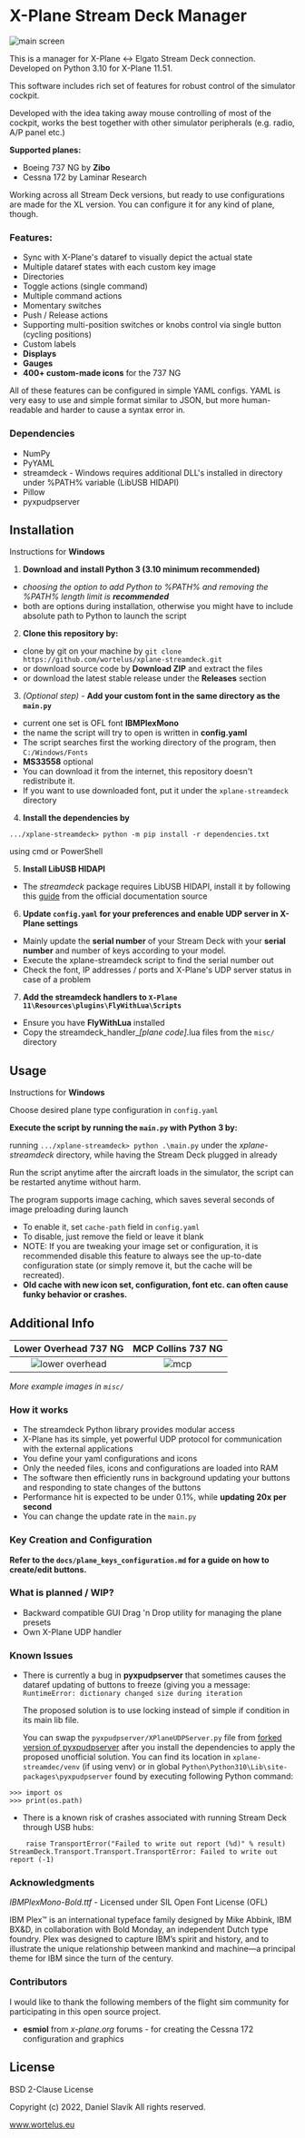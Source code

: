 # X-Plane Stream Deck Manager
![main screen](misc/main.jpg)

This is a manager for X-Plane <-> Elgato Stream Deck connection. Developed on Python 3.10 for X-Plane 11.51.

This software includes rich set of features for robust control of the simulator cockpit.

Developed with the idea taking away mouse controlling of most of the cockpit, 
works the best together with other simulator peripherals (e.g. radio, A/P panel etc.)

**Supported planes:**
- Boeing 737 NG by **Zibo**
- Cessna 172 by Laminar Research

Working across all Stream Deck versions, but ready to use configurations are made for the XL version.
You can configure it for any kind of plane, though.

### Features:
- Sync with X-Plane's dataref to visually depict the actual state
- Multiple dataref states with each custom key image
- Directories
- Toggle actions (single command)
- Multiple command actions
- Momentary switches
- Push / Release actions
- Supporting multi-position switches or knobs control via single button (cycling positions)
- Custom labels
- **Displays**
- **Gauges**
- **400+ custom-made icons** for the 737 NG

All of these features can be configured in simple YAML configs. YAML is very easy to use
and simple format similar to JSON, but more human-readable and harder to cause a syntax error in.

### Dependencies
- NumPy
- PyYAML
- streamdeck - Windows requires additional DLL's installed in directory under %PATH% variable (LibUSB HIDAPI)
- Pillow
- pyxpudpserver

## Installation
Instructions for **Windows**

1. **Download and install Python 3 (3.10 minimum recommended)**

- *choosing the option to add Python to %PATH% and removing the %PATH% length limit is **recommended***
- both are options during installation, otherwise you might have to include absolute path to Python to launch the script

2. **Clone this repository by:**
- clone by git on your machine by `git clone https://github.com/wortelus/xplane-streamdeck.git`
- or download source code by **Download ZIP** and extract the files
- or download the latest stable release under the **Releases** section
3. *(Optional step)* - **Add your custom font in the same directory as the `main.py`**
- current one set is OFL font **IBMPlexMono**
- the name the script will try to open is written in **config.yaml**
- The script searches first the working directory of the program, then `C:/Windows/Fonts`
- **MS33558** optional
- You can download it from the internet, this repository doesn't redistribute it.
- If you want to use downloaded font, put it under the `xplane-streamdeck` directory
4. **Install the dependencies by**

`.../xplane-streamdeck> python -m pip install -r dependencies.txt`

using cmd or PowerShell

5. **Install LibUSB HIDAPI**

- The *streamdeck* package requires LibUSB HIDAPI, install it by following this 
[guide](https://python-elgato-streamdeck.readthedocs.io/en/stable/pages/backend_libusb_hidapi.html)
from the official documentation source

6. **Update `config.yaml` for your preferences and enable UDP server in X-Plane settings**
- Mainly update the **serial number** of your Stream Deck with your **serial 
number** and number of keys according to your model. 
- Execute the xplane-streamdeck script to find the serial number out
- Check the font, IP addresses / ports and X-Plane's UDP server status in case of a problem
7. **Add the streamdeck handlers to `X-Plane 11\Resources\plugins\FlyWithLua\Scripts`**
- Ensure you have **FlyWithLua** installed
- Copy the streamdeck_handler_*[plane code]*.lua files from the `misc/` directory

## Usage
Instructions for **Windows**

Choose desired plane type configuration in `config.yaml`

**Execute the script by running the `main.py` with Python 3 by:**

running `.../xplane-streamdeck> python .\main.py` under the *xplane-streamdeck* directory, 
while having the Stream Deck plugged in already

Run the script anytime after the aircraft loads in the simulator, the script can be restarted anytime without harm.

The program supports image caching, which saves several seconds of image preloading during launch
- To enable it, set `cache-path` field in `config.yaml`
- To disable, just remove the field or leave it blank
- NOTE: If you are tweaking your image set or configuration, it is recommended disable this feature 
to always see the up-to-date configuration state (or simply remove it, but the cache will be recreated).
- **Old cache with new icon set, configuration, font etc. can often cause funky behavior or crashes.**

## Additional Info
|        Lower Overhead 737 NG        |  MCP Collins 737 NG  |
|:-----------------------------------:|:--------------------:|
| ![lower overhead](misc/lwrovhd.jpg) | ![mcp](misc/mcp.jpg) |

*More example images in `misc/`*

### How it works
- The streamdeck Python library provides modular access
- X-Plane has its simple, yet powerful UDP protocol for communication with the external applications 
- You define your yaml configurations and icons 
- Only the needed files, icons and configurations are loaded into RAM 
- The software then efficiently runs in background updating your buttons and responding to state changes of the buttons 
- Performance hit is expected to be under 0.1%, while **updating 20x per second**
- You can change the update rate in the `main.py`

### Key Creation and Configuration
**Refer to the `docs/plane_keys_configuration.md` for a guide on how to create/edit buttons.**

### What is planned / WIP?
- Backward compatible GUI Drag 'n Drop utility for managing the plane presets
- Own X-Plane UDP handler

### Known Issues
- There is currently a bug in **pyxpudpserver** that sometimes causes the dataref updating of buttons to
freeze (giving you a message:
`
RuntimeError: dictionary changed size during iteration
`

    The proposed solution is to use locking instead of simple if condition in its main lib file.

    You can swap the `pyxpudpserver/XPlaneUDPServer.py` file from 
[forked version of pyxpudpserver](https://github.com/wortelus/pyXPUDPServer) after you install the dependencies
to apply the proposed unofficial solution. You can find its location in `xplane-streamdec/venv` (if using venv) or
in global `Python\Python310\Lib\site-packages\pyxpudpserver` found by executing following Python command:
```
>>> import os
>>> print(os.path)
```

- There is a known risk of crashes associated with running Stream Deck through USB hubs:
```
    raise TransportError("Failed to write out report (%d)" % result)
StreamDeck.Transport.Transport.TransportError: Failed to write out report (-1) 
```

### Acknowledgments
*IBMPlexMono-Bold.ttf* - Licensed under SIL Open Font License (OFL) 

IBM Plex™ is an international typeface family designed by Mike Abbink, IBM BX&D, in collaboration with Bold Monday, 
an independent Dutch type foundry. Plex was designed to capture IBM’s spirit and history, and to illustrate the 
unique relationship between mankind and machine—a principal theme for IBM since the turn of the century.

### Contributors
I would like to thank the following members of the flight sim community for participating in this open source project.
 - **esmiol** from *x-plane.org* forums - for creating the Cessna 172 configuration and graphics

## License
BSD 2-Clause License

Copyright (c) 2022, Daniel Slavík All rights reserved.

www.wortelus.eu

